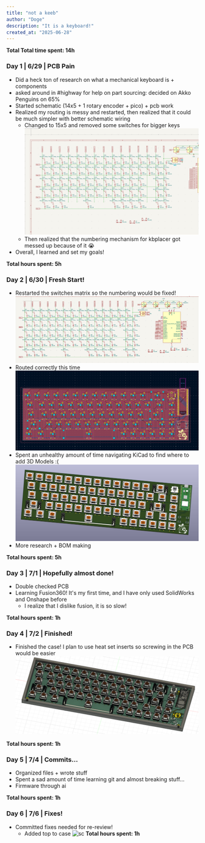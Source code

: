 ```yaml
---
title: "not a keeb"
author: "Doge"
description: "It is a keyboard!"
created_at: "2025-06-28"
---
```


**Total Total time spent: 14h**

### Day 1 | 6/29 | PCB Pain
- Did a heck ton of research on what a mechanical keyboard is + components
- asked around in #highway for help on part sourcing: decided on Akko Penguins on 65%
- Started schematic (14x5 + 1 rotary encoder + pico) + pcb work
- Realized my routing is messy and restarted, then realized that it could be much simpler with better schematic wiring
    - Changed to 15x5 and removed some switches for bigger keys
![I really messed up](pictures/i_messed_up.png)
    - Then realized that the numbering mechanism for kbplacer got messed up because of it :sob:
- Overall, I learned and set my goals!

**Total hours spent: 5h**

### Day 2 | 6/30 | Fresh Start!
- Restarted the switches matrix so the numbering would be fixed!
![good good](pictures/schematic.png)
- Routed correctly this time
![good good good](pictures/pcb.png)
- Spent an unhealthy amount of time navigating KiCad to find where to add 3D Models :(
![very good](pictures/3d%20view!.png)
- More research + BOM making

**Total hours spent: 5h** 

### Day 3 | 7/1 | Hopefully almost done!
- Double checked PCB
- Learning Fusion360! It's my first time, and I have only used SolidWorks and Onshape before
    - I realize that I dislike fusion, it is so slow!

**Total hours spent: 1h**

### Day 4 | 7/2 | Finished!
- Finished the case! I plan to use heat set inserts so screwing in the PCB would be easier
![hi](pictures/fusion-ss.png)

**Total hours spent: 1h**

### Day 5 | 7/4 | Commits...
- Organized files + wrote stuff
- Spent a sad amount of time learning git and almost breaking stuff...
- Firmware through ai

**Total hours spent: 1h**

### Day 6 | 7/6 | Fixes!
- Committed fixes needed for re-review!
    - Added top to case
    ![sc](pictures/Screenshot%202025-07-05%20at%205.33.53 PM.png)
**Total hours spent: 1h**